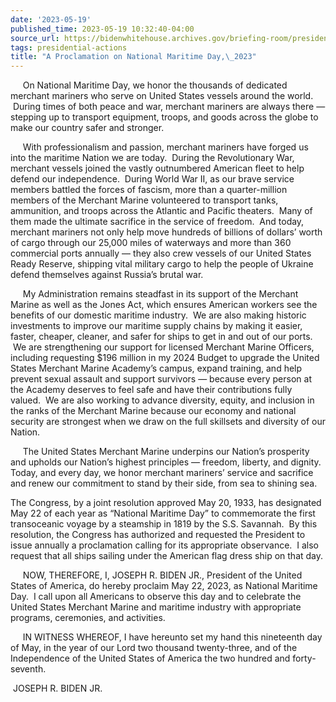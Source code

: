 ```yaml
---
date: '2023-05-19'
published_time: 2023-05-19 10:32:40-04:00
source_url: https://bidenwhitehouse.archives.gov/briefing-room/presidential-actions/2023/05/19/a-proclamation-on-national-maritime-day-2023/
tags: presidential-actions
title: "A Proclamation on National Maritime Day,\_2023"
---
```

 
     On National Maritime Day, we honor the thousands of dedicated
merchant mariners who serve on United States vessels around the world.
 During times of both peace and war, merchant mariners are always there
— stepping up to transport equipment, troops, and goods across the globe
to make our country safer and stronger.

     With professionalism and passion, merchant mariners have forged us
into the maritime Nation we are today.  During the Revolutionary War,
merchant vessels joined the vastly outnumbered American fleet to help
defend our independence.  During World War II, as our brave service
members battled the forces of fascism, more than a quarter-million
members of the Merchant Marine volunteered to transport tanks,
ammunition, and troops across the Atlantic and Pacific theaters.  Many
of them made the ultimate sacrifice in the service of freedom.  And
today, merchant mariners not only help move hundreds of billions of
dollars’ worth of cargo through our 25,000 miles of waterways and more
than 360 commercial ports annually — they also crew vessels of our
United States Ready Reserve, shipping vital military cargo to help the
people of Ukraine defend themselves against Russia’s brutal war. 

     My Administration remains steadfast in its support of the Merchant
Marine as well as the Jones Act, which ensures American workers see the
benefits of our domestic maritime industry.  We are also making historic
investments to improve our maritime supply chains by making it easier,
faster, cheaper, cleaner, and safer for ships to get in and out of our
ports.  We are strengthening our support for licensed Merchant Marine
Officers, including requesting $196 million in my 2024 Budget to upgrade
the United States Merchant Marine Academy’s campus, expand training, and
help prevent sexual assault and support survivors — because every person
at the Academy deserves to feel safe and have their contributions fully
valued.  We are also working to advance diversity, equity, and inclusion
in the ranks of the Merchant Marine because our economy and national
security are strongest when we draw on the full skillsets and diversity
of our Nation.

     The United States Merchant Marine underpins our Nation’s prosperity
and upholds our Nation’s highest principles — freedom, liberty, and
dignity.  Today, and every day, we honor merchant mariners’ service and
sacrifice and renew our commitment to stand by their side, from sea to
shining sea.  
  
The Congress, by a joint resolution approved May 20, 1933, has
designated May 22 of each year as “National Maritime Day” to commemorate
the first transoceanic voyage by a steamship in 1819 by the S.S.
Savannah.  By this resolution, the Congress has authorized and requested
the President to issue annually a proclamation calling for its
appropriate observance.  I also request that all ships sailing under the
American flag dress ship on that day.

     NOW, THEREFORE, I, JOSEPH R. BIDEN JR., President of the United
States of America, do hereby proclaim May 22, 2023, as National Maritime
Day.  I call upon all Americans to observe this day and to celebrate the
United States Merchant Marine and maritime industry with appropriate
programs, ceremonies, and activities.

     IN WITNESS WHEREOF, I have hereunto set my hand this nineteenth day
of May, in the year of our Lord two thousand twenty-three, and of the
Independence of the United States of America the two hundred and
forty-seventh.

 JOSEPH R. BIDEN JR.
